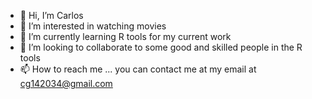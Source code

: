 - 👋 Hi, I’m Carlos
- 👀 I’m interested in watching movies
- 🌱 I’m currently learning R tools for my current work
- 💞️ I’m looking to collaborate to some good and skilled people in the R tools
- 📫 How to reach me ... you can contact me at my email at cg142034@gmail.com

<!---
Carlzkie27/Carlzkie27 is a ✨ special ✨ repository because its `README.md` (this file) appears on your GitHub profile.
You can click the Preview link to take a look at your changes.
--->

